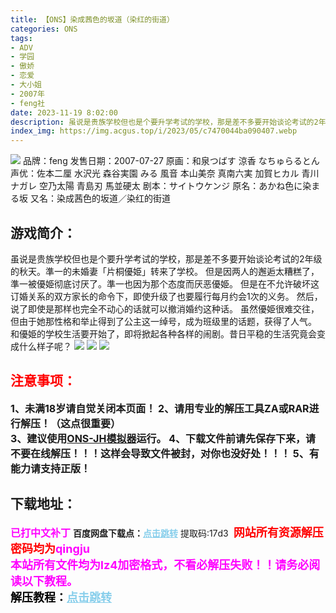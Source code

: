 ```yaml
---
title: 【ONS】染成茜色的坂道（染红的街道）
categories: ONS
tags:
- ADV
- 学园
- 傲娇
- 恋爱
- 大小姐
- 2007年
- feng社
date: 2023-11-19 8:02:00
description: 虽说是贵族学校但也是个要升学考试的学校，那是差不多要开始谈论考试的2年级的秋天。準一的未婚妻「片桐優姫」转来了学校。但是因两人的邂逅太糟糕了，準一被優姫彻底讨厌了。準一也因为那个态度而厌恶優姫。但是在不允许破坏这订婚关系的双方家长的命令下，即使升级了也要履行每月约会1次的义务。然后，说了即使是那样也完全不动心的话就可以撤消婚约这种话。虽然優姫很难交往，但由于她那性格和举止得到了公主这一绰号，成为班级里的话题，获得了人气。和優姫的学校生活要开始了，即将掀起各种各样的闹剧。昔日平稳的生活究竟会变成什么样子呢？
index_img: https://img.acgus.top/i/2023/05/c7470044ba090407.webp
---
```

![](https://img.acgus.top/i/2023/05/c7470044ba090407.webp)
品牌：feng
发售日期：2007-07-27
原画：和泉つばす 涼香 なちゅらるとん
声优：佐本二厘 水沢光 森谷実園 みる 風音 本山美奈 真南六実 加賀ヒカル 青川ナガレ 空乃太陽 青島刃 馬並硬太
剧本：サイトウケンジ
原名：あかね色に染まる坂
又名：染成茜色的坂道／染红的街道

## 游戏简介：
虽说是贵族学校但也是个要升学考试的学校，那是差不多要开始谈论考试的2年级的秋天。準一的未婚妻「片桐優姫」转来了学校。
但是因两人的邂逅太糟糕了，準一被優姫彻底讨厌了。準一也因为那个态度而厌恶優姫。
但是在不允许破坏这订婚关系的双方家长的命令下，即使升级了也要履行每月约会1次的义务。
然后，说了即使是那样也完全不动心的话就可以撤消婚约这种话。
虽然優姫很难交往，但由于她那性格和举止得到了公主这一绰号，成为班级里的话题，获得了人气。
和優姫的学校生活要开始了，即将掀起各种各样的闹剧。昔日平稳的生活究竟会变成什么样子呢？
![](https://img.acgus.top/i/2023/05/18b16b5bec090421.webp)
![](https://img.acgus.top/i/2023/05/a24dcc6ee9090416.webp)
![](https://img.acgus.top/i/2023/05/c82c5fef3f090412.webp)





## <font color=#FF0000 >注意事项：</font>
<font size=3><b>1、未满18岁请自觉关闭本页面！
2、请用专业的解压工具ZA或RAR进行解压！（这点很重要）           
3、建议使用[ONS-JH模拟器](https://wwi.lanzoui.com/imwAbsndlch)运行。
4、下载文件前请先保存下来，请不要在线解压！！！这样会导致文件被封，对你也没好处！！！
5、有能力请支持正版！</b></font>

## 下载地址：
<font color=#FF00FF size=3><b>已打中文补丁</b></font>
<b>百度网盘下载点：</b><a href="https://pan.baidu.com/s/1t2QgUiNiyO9zKmdB9Ltz8A?pwd=17d3" style="color: #87CEEB;"><b>点击跳转</b></a> 提取码:17d3
<a style="padding: 0" href="https://post.qingju.org/AD/"><img style="max-width:100%" src="https://img.acgus.top/i/2024/07/478f689b8021d8d499ab43d21acf137a.gif" alt=""></a>
<b><font color=#FF0000 size=4>网站所有资源解压密码均为</b></font><b><font color=#FF00FF size=4>qingju</font><font color=#FF0000 ></font></b><br><b><font color=#FF00FF size=4>本站所有文件均为lz4加密格式，不看必解压失败！！请务必阅读以下教程。</b></font><br><b><font color=#000 size=4>解压教程：</b><a href="https://post.qingju.org/tutorial/000/" style="color: #87CEEB;"><b>点击跳转</b></a>
